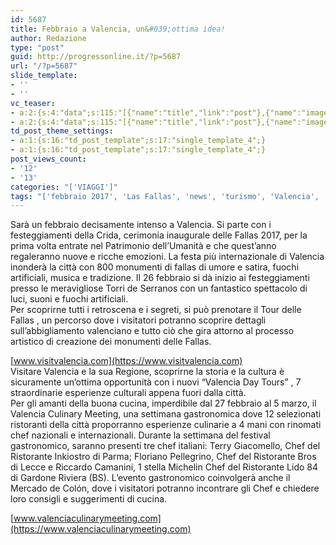 ```yaml
---
id: 5687
title: Febbraio a Valencia, un&#039;ottima idea!
author: Redazione
type: "post"
guid: http://progressonline.it/?p=5687
url: "/?p=5687"
slide_template:
- ''
- ''
vc_teaser:
- a:2:{s:4:"data";s:115:"[{"name":"title","link":"post"},{"name":"image","image":"featured","link":"none"},{"name":"text","mode":"excerpt"}]";s:7:"bgcolor";s:0:"";}
- a:2:{s:4:"data";s:115:"[{"name":"title","link":"post"},{"name":"image","image":"featured","link":"none"},{"name":"text","mode":"excerpt"}]";s:7:"bgcolor";s:0:"";}
td_post_theme_settings:
- a:1:{s:16:"td_post_template";s:17:"single_template_4";}
- a:1:{s:16:"td_post_template";s:17:"single_template_4";}
post_views_count:
- '12'
- '13'
categories: "['VIAGGI']"
tags: "['febbraio 2017', 'Las Fallas', 'news', 'turismo', 'Valencia', 'Viaggi']"
---
```


Sarà un febbraio decisamente intenso a Valencia. Si parte con i festeggiamenti della Crida, cerimonia inaugurale delle Fallas 2017, per la prima volta entrate nel Patrimonio dell’Umanità e che quest’anno regaleranno nuove e ricche emozioni. La festa più internazionale di Valencia inonderà la città con 800 monumenti di fallas di umore e satira, fuochi artificiali, musica e tradizione. Il 26 febbraio si dà inizio ai festeggiamenti presso le meravigliose Torri de Serranos con un fantastico spettacolo di luci, suoni e fuochi artificiali.  
Per scoprirne tutti i retroscena e i segreti, si può prenotare il Tour delle Fallas , un percorso dove i visitatori potranno scoprire dettagli sull’abbigliamento valenciano e tutto ciò che gira attorno al processo artistico di creazione dei monumenti delle Fallas.

[www.visitvalencia.com](https://www.visitvalencia.com)  
Visitare Valencia e la sua Regione, scoprirne la storia e la cultura è sicuramente un’ottima opportunità con i nuovi “Valencia Day Tours” , 7 straordinarie esperienze culturali appena fuori dalla città.  
Per gli amanti della buona cucina, imperdibile dal 27 febbraio al 5 marzo, il Valencia Culinary Meeting, una settimana gastronomica dove 12 selezionati ristoranti della città proporranno esperienze culinarie a 4 mani con rinomati chef nazionali e internazionali. Durante la settimana del festival gastronomico, saranno presenti tre chef italiani: Terry Giacomello, Chef del Ristorante Inkiostro di Parma; Floriano Pellegrino, Chef del Ristorante Bros di Lecce e Riccardo Camanini, 1 stella Michelin Chef del Ristorante Lido 84 di Gardone Riviera (BS). L’evento gastronomico coinvolgerà anche il Mercado de Colón, dove i visitatori potranno incontrare gli Chef e chiedere loro consigli e suggerimenti di cucina.

[www.valenciaculinarymeeting.com](https://www.valenciaculinarymeeting.com)